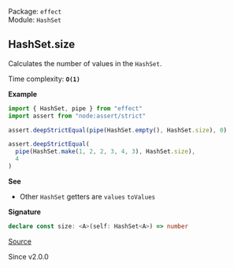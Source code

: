Package: `effect`<br />
Module: `HashSet`<br />

## HashSet.size

Calculates the number of values in the `HashSet`.

Time complexity: **`O(1)`**

**Example**

```ts
import { HashSet, pipe } from "effect"
import assert from "node:assert/strict"

assert.deepStrictEqual(pipe(HashSet.empty(), HashSet.size), 0)

assert.deepStrictEqual(
  pipe(HashSet.make(1, 2, 2, 3, 4, 3), HashSet.size),
  4
)
```

**See**

- Other `HashSet` getters are `values` `toValues`

**Signature**

```ts
declare const size: <A>(self: HashSet<A>) => number
```

[Source](https://github.com/Effect-TS/effect/tree/main/packages/effect/src/HashSet.ts#L1006)

Since v2.0.0